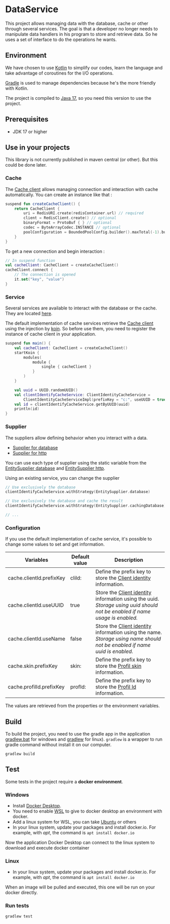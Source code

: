 # DataService

This project allows managing data with the database, cache or other through several services. The goal is that a
developer no longer needs to manipulate data handlers in his program to store and retrieve data. So he uses a set of
interface to do the operations he wants.

## Environment

We have chosen to use [Kotlin](https://kotlinlang.org/) to simplify our codes, learn the language and take advantage of
coroutines for the I/O operations.

[Gradle](https://gradle.org/) is used to manage dependencies because he's the more friendly with Kotlin.

The project is compiled to [Java 17](https://www.oracle.com/java/technologies/javase/jdk17-archive-downloads.html), so
you need this version to use the project.

## Prerequisites

- JDK 17 or higher

## Use in your projects

This library is not currently published in maven central (or other). But this could be done later.

### Cache

The [Cache client](src/main/kotlin/org/universe/cache/CacheClient.kt) allows managing connection and interaction with
cache automatically. You can create an instance like that :

```kotlin
suspend fun createCacheClient() {
    return CacheClient {
        uri = RedisURI.create(redisContainer.url) // required
        client = RedisClient.create() // optional
        binaryFormat = ProtoBuf { } // optional
        codec = ByteArrayCodec.INSTANCE // optional
        poolConfiguration = BoundedPoolConfig.builder().maxTotal(-1).build() // optional
    }
}
```

To get a new connection and begin interaction :

```kotlin
// In suspend function
val cacheClient: CacheClient = createCacheClient()
cacheClient.connect {
    // The connection is opened
    it.set("key", "value")
}
```

### Service

Several services are available to interact with the database or the cache. They are
located [here](src/main/kotlin/org/universe/data).

The default implementation of cache services retrieve
the [Cache client](src/main/kotlin/org/universe/cache/CacheClient.kt) using the injection
by [koin](https://github.com/InsertKoinIO/koin). So before use them, you need to register the instance of cache client
in your application.

```kotlin
suspend fun main() {
    val cacheClient: CacheClient = createCacheClient()
    startKoin {
        modules(
            module {
                single { cacheClient }
            }
        )
    }

    val uuid = UUID.randomUUID()
    val clientIdentifyCacheService: ClientIdentityCacheService =
        ClientIdentityCacheServiceImpl(prefixKey = "c:", useUUID = true, useName = false)
    val id = clientIdentifyCacheService.getByUUID(uuid)
    println(id)
}
```

### Supplier

The suppliers allow defining behavior when you interact with a data.

- [Supplier for database](src/main/kotlin/org/universe/supplier/database)
- [Supplier for http](src/main/kotlin/org/universe/supplier/http)

You can use each type of supplier using the static variable from the 
[EntitySupplier database](src/main/kotlin/org/universe/supplier/database/EntitySupplier.kt) and 
[EntitySupplier http](src/main/kotlin/org/universe/supplier/http/EntitySupplier.kt).

Using an existing service, you can change the supplier

```kotlin
// Use exclusively the database
clientIdentifyCacheService.withStrategy(EntitySupplier.database)

// Use exclusively the database and cache the result
clientIdentifyCacheService.withStrategy(EntitySupplier.cachingDatabase)

// ...
```

### Configuration

If you use the default implementation of cache service, it's possible to change some values to set and get information.

| Variables                | Default value | Description                                                                                                                                                                       |
|--------------------------|---------------|-----------------------------------------------------------------------------------------------------------------------------------------------------------------------------------|
| cache.clientId.prefixKey | cliId:        | Define the prefix key to store the [Client identity](src/main/kotlin/org/universe/data/ClientIdentity.kt) information.                                                            |
| cache.clientId.useUUID   | true          | Store the [Client identity](src/main/kotlin/org/universe/data/ClientIdentity.kt) information using the uuid. *Storage using uuid should not be enabled if name usage is enabled.* |
| cache.clientId.useName   | false         | Store the [Client identity](src/main/kotlin/org/universe/data/ClientIdentity.kt) information using the name. *Storage using name should not be enabled if name uuid is enabled.*  |
| cache.skin.prefixKey     | skin:         | Define the prefix key to store the [Profil skin](src/main/kotlin/org/universe/data/ProfileSkin.kt) information.                                                                   |
| cache.profilId.prefixKey | profId:       | Define the prefix key to store the [Profil Id](src/main/kotlin/org/universe/data/ProfileId.kt) information.                                                                       |

The values are retrieved from the properties or the environment variables.

## Build

To build the project, you need to use the gradle app in the application [gradlew.bat](gradlew.bat) for windows and [gradlew](gradlew) for linux).
`gradlew` is a wrapper to run gradle command without install it on our computer.

````shell
gradlew build
````

## Test

Some tests in the project require a **docker environment**.

### Windows

- Install [Docker Desktop](https://www.docker.com/products/docker-desktop/).
- You need to enable [WSL](https://docs.microsoft.com/en-us/windows/wsl/install) to give to docker desktop an
  environment with docker.
- Add a linux system for WSL, you can
  take [Ubuntu](https://apps.microsoft.com/store/detail/ubuntu-20044-lts/9MTTCL66CPXJ) or others
- In your linux system, update your packages and install docker.io. For example, with *apt*, the command
  is `apt install docker.io`

Now the application Docker Desktop can connect to the linux system to download and execute docker container

### Linux

- In your linux system, update your packages and install docker.io. For example, with *apt*, the command
  is `apt install docker.io`

When an image will be pulled and executed, this one will be run on your docker directly.

### Run tests

````shell
gradlew test
````